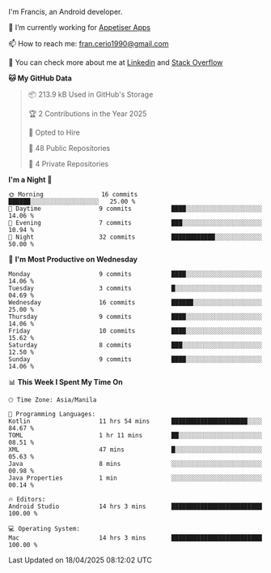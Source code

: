 
I'm Francis, an Android developer.

🔭 I’m currently working for [Appetiser Apps](http://appetiser.com.au)

📫 How to reach me: fran.cerio1990@gmail.com

👀 You can check more about me at [Linkedin](https://www.linkedin.com/in/francerio/) and [Stack Overflow](https://stackoverflow.com/users/1614267/fran-ceriu)



<!--START_SECTION:waka-->
**🐱 My GitHub Data** 

> 📦 213.9 kB Used in GitHub's Storage 
 > 
> 🏆 2 Contributions in the Year 2025
 > 
> 💼 Opted to Hire
 > 
> 📜 48 Public Repositories 
 > 
> 🔑 4 Private Repositories 
 > 
**I'm a Night 🦉** 

```text
🌞 Morning                16 commits          ██████░░░░░░░░░░░░░░░░░░░   25.00 % 
🌆 Daytime                9 commits           ████░░░░░░░░░░░░░░░░░░░░░   14.06 % 
🌃 Evening                7 commits           ███░░░░░░░░░░░░░░░░░░░░░░   10.94 % 
🌙 Night                  32 commits          ████████████░░░░░░░░░░░░░   50.00 % 
```
📅 **I'm Most Productive on Wednesday** 

```text
Monday                   9 commits           ████░░░░░░░░░░░░░░░░░░░░░   14.06 % 
Tuesday                  3 commits           █░░░░░░░░░░░░░░░░░░░░░░░░   04.69 % 
Wednesday                16 commits          ██████░░░░░░░░░░░░░░░░░░░   25.00 % 
Thursday                 9 commits           ████░░░░░░░░░░░░░░░░░░░░░   14.06 % 
Friday                   10 commits          ████░░░░░░░░░░░░░░░░░░░░░   15.62 % 
Saturday                 8 commits           ███░░░░░░░░░░░░░░░░░░░░░░   12.50 % 
Sunday                   9 commits           ████░░░░░░░░░░░░░░░░░░░░░   14.06 % 
```


📊 **This Week I Spent My Time On** 

```text
🕑︎ Time Zone: Asia/Manila

💬 Programming Languages: 
Kotlin                   11 hrs 54 mins      █████████████████████░░░░   84.67 % 
TOML                     1 hr 11 mins        ██░░░░░░░░░░░░░░░░░░░░░░░   08.51 % 
XML                      47 mins             █░░░░░░░░░░░░░░░░░░░░░░░░   05.63 % 
Java                     8 mins              ░░░░░░░░░░░░░░░░░░░░░░░░░   00.98 % 
Java Properties          1 min               ░░░░░░░░░░░░░░░░░░░░░░░░░   00.14 % 

🔥 Editors: 
Android Studio           14 hrs 3 mins       █████████████████████████   100.00 % 

💻 Operating System: 
Mac                      14 hrs 3 mins       █████████████████████████   100.00 % 
```


 Last Updated on 18/04/2025 08:12:02 UTC
<!--END_SECTION:waka-->
